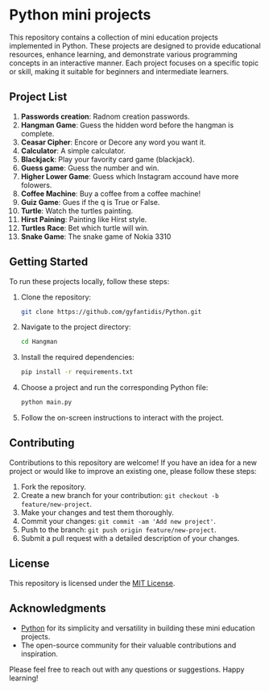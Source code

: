  # Python mini projects

This repository contains a collection of mini education projects implemented in Python. These projects are designed to provide educational resources, enhance learning, and demonstrate various programming concepts in an interactive manner. Each project focuses on a specific topic or skill, making it suitable for beginners and intermediate learners.

## Project List

1. **Passwords creation**: Radnom creation passwords.
2. **Hangman Game**: Guess the hidden word before the hangman is complete.
3. **Ceasar Cipher**: Encore or Decore any word you want it.
4. **Calculator**: A simple calculator.
5. **Blackjack**: Play your favority card game (blackjack).
6. **Guess game**: Guess the number and win.
7. **Higher Lower Game**: Guess which Instagram accound have more folowers.
8. **Coffee Machine**: Buy a coffee from a coffee machine!
9. **Guiz Game**: Gues if the q is True or False.
10. **Turtle**: Watch the turtles painting.
11. **Hirst Paining**: Painting like Hirst style.
12. **Turtles Race**: Bet which turtle will win.
13. **Snake Game**: The snake game of Nokia 3310


## Getting Started

To run these projects locally, follow these steps:

1. Clone the repository:

   ```bash
   git clone https://github.com/gyfantidis/Python.git
   ```

2. Navigate to the project directory:

   ```bash
   cd Hangman
   ```

3. Install the required dependencies:

   ```bash
   pip install -r requirements.txt
   ```

4. Choose a project and run the corresponding Python file:

   ```bash
   python main.py
   ```

5. Follow the on-screen instructions to interact with the project.

## Contributing

Contributions to this repository are welcome! If you have an idea for a new project or would like to improve an existing one, please follow these steps:

1. Fork the repository.
2. Create a new branch for your contribution: `git checkout -b feature/new-project`.
3. Make your changes and test them thoroughly.
4. Commit your changes: `git commit -am 'Add new project'`.
5. Push to the branch: `git push origin feature/new-project`.
6. Submit a pull request with a detailed description of your changes.

## License

This repository is licensed under the [MIT License](LICENSE).

## Acknowledgments

- [Python](https://www.python.org/) for its simplicity and versatility in building these mini education projects.
- The open-source community for their valuable contributions and inspiration.

Please feel free to reach out with any questions or suggestions. Happy learning!
